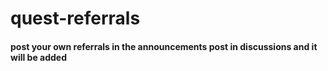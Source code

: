 # quest-referrals
#### post your own referrals in the announcements post in discussions and it will be added
